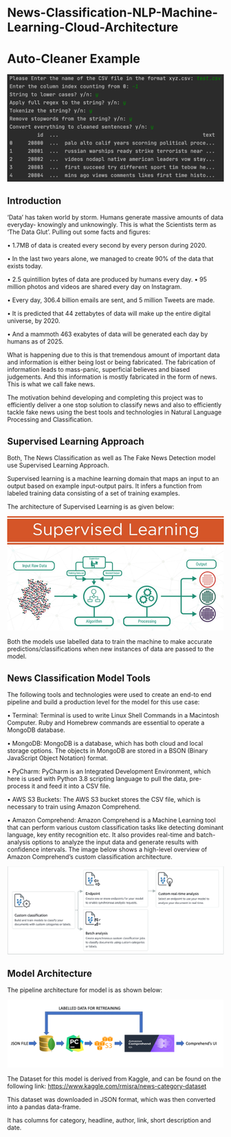# News-Classification-NLP-Machine-Learning-Cloud-Architecture


# Auto-Cleaner Example

![alt text](https://github.com/darshth/News-Classification-NLP-Machine-Learning-Cloud-Architecture/blob/main/autocleaner_example.png)


## Introduction


‘Data’ has taken world by storm. Humans generate massive amounts of data everyday- knowingly and unknowingly. This is what the Scientists term as ‘The Data Glut’. Pulling out some facts and figures:

•	1.7MB of data is created every second by every person during 2020.

•	In the last two years alone, we managed to create 90% of the data that exists today.

•	2.5 quintillion bytes of data are produced by humans every day. 
•	95 million photos and videos are shared every day on Instagram.

•	Every day, 306.4 billion emails are sent, and 5 million Tweets are made.

•	It is predicted that 44 zettabytes of data will make up the entire digital universe, by 2020.

•	And a mammoth 463 exabytes of data will be generated each day by humans as of 2025.

What is happening due to this is that tremendous amount of important data and information is either being lost or being fabricated. The fabrication of information leads to mass-panic, superficial believes and biased judgements. And this information is mostly fabricated in the form of news. This is what we call fake news. 

The motivation behind developing and completing this project was to efficiently deliver a one stop solution to classify news and also to efficiently tackle fake news using the best tools and technologies in Natural Language Processing and Classification. 


## Supervised Learning Approach

Both, The News Classification as well as The Fake News Detection model use Supervised Learning Approach. 

Supervised learning is a machine learning domain that maps an input to an output based on example input-output pairs. It infers a function from labeled training data consisting of a set of training examples.


The architecture of Supervised Learning is as given below:

![alt text](https://github.com/darshth/News-Classification-NLP-Machine-Learning-Cloud-Architecture/blob/main/images/supervised.jpg)

Both the models use labelled data to train the machine to make accurate predictions/classifications when new instances of data are passed to the model.


## News Classification Model Tools
	
The following tools and technologies were used to create an end-to end pipeline and build a production level for the model for this use case:

•	Terminal: Terminal is used to write Linux Shell Commands in a Macintosh Computer. Ruby and Homebrew commands are essential to operate a MongoDB database.

•	MongoDB: MongoDB is a database, which has both cloud and local storage options. The objects in MongoDB are stored in a BSON (Binary JavaScript Object Notation) format.

•	PyCharm: PyCharm is an Integrated Development Environment, which here is used with Python 3.8 scripting language to pull the data, pre-process it and feed it into a CSV file.

•	AWS S3 Buckets: The AWS S3 bucket stores the CSV file, which is necessary to train using Amazon Comprehend. 

•	Amazon Comprehend: Amazon Comprehend is a Machine Learning tool that can perform various custom classification tasks like detecting dominant language, key entity recognition etc. It also provides real-time and batch-analysis options to analyze the input data and generate results with confidence intervals. The image below shows a high-level overview of Amazon Comprehend’s custom classification architecture.

![alt text](https://github.com/darshth/News-Classification-NLP-Machine-Learning-Cloud-Architecture/blob/main/images/comprehend_arch.png)


## Model Architecture

The pipeline architecture for model is as shown below: 

![alt text](https://github.com/darshth/News-Classification-NLP-Machine-Learning-Cloud-Architecture/blob/main/images/model_arch.png)


The Dataset for this model is derived from Kaggle, and can be found on the following link: https://www.kaggle.com/rmisra/news-category-dataset 

This dataset was downloaded in JSON format, which was then converted into a pandas data-frame. 

It has columns for category, headline, author, link, short description and date. 







 
